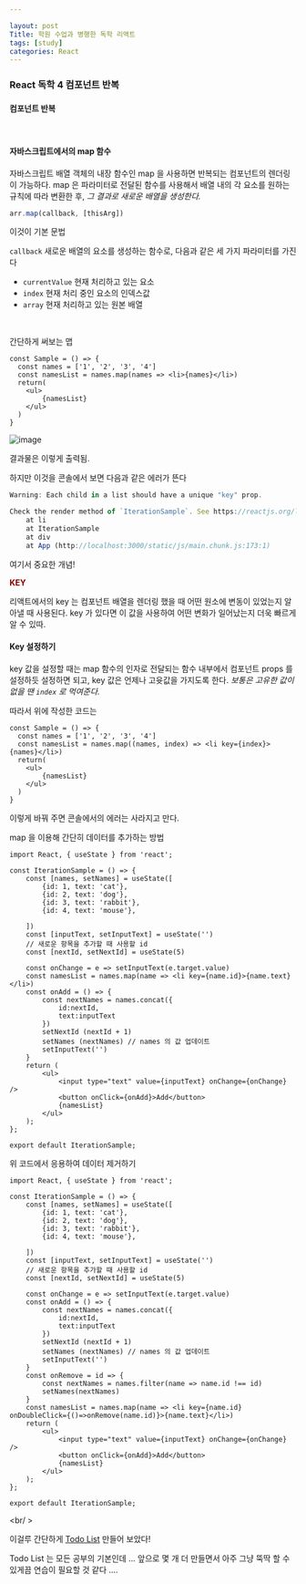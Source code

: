 ```yaml
---

layout: post
Title: 학원 수업과 병행한 독학 리액트 
tags: [study]
categories: React
---
```


### React 독학 4 컴포넌트 반복

#### 컴포넌트 반복 

<br/>

#### 자바스크립트에서의 map 함수

자바스크립트 배열 객체의 내장 함수인 map 을 사용하면 반복되는 컴포넌트의 렌더링이 가능하다. map 은 파라미터로 전달된 함수를 사용해서 배열 내의 각 요소를 원하는 규칙에 따라 변환한 후, _그 결과로 새로운 배열을 생성한다._ 

```javascript
arr.map(callback, [thisArg])
```

이것이 기본 문법

`callback` 새로운 배열의 요소를 생성하는 함수로, 다음과 같은 세 가지 파라미터를 가진다

- `currentValue` 현재 처리하고 있는 요소
- `index` 현재 처리 중인 요소의 인덱스값
- `array` 현재 처리하고 있는 원본 배열

<br/>

간단하게 써보는 맵 

```react
const Sample = () => {
  const names = ['1', '2', '3', '4']
  const namesList = names.map(names => <li>{names}</li>)
  return(
  	<ul>
    	{namesList}
    </ul>
  )
}
```

![image](https://user-images.githubusercontent.com/89691274/135751870-f4151680-00e2-44c5-8392-732ebd9fec2e.png)

결과물은 이렇게 출력됨.

하지만 이것을 콘솔에서 보면 다음과 같은 에러가 뜬다

```javascript
Warning: Each child in a list should have a unique "key" prop.

Check the render method of `IterationSample`. See https://reactjs.org/link/warning-keys for more information.
    at li
    at IterationSample
    at div
    at App (http://localhost:3000/static/js/main.chunk.js:173:1)
```

여기서 중요한 개념! 

<span style="color: darkred;">**KEY**</span>

리액트에서의 key 는 컴포넌트 배열을 렌더링 했을 때 어떤 원소에 변동이 있었는지 알아낼 때 사용된다. key 가 있다면 이 값을 사용하여 어떤 변화가 일어났는지 더욱 빠르게 알 수 있따.

#### Key 설정하기

key 값을 설정할 때는 map 함수의 인자로 전달되는 함수 내부에서 컴포넌트 props 를 설정하듯 설정하면 되고, key 값은 언제나 고윳값을 가지도록 한다. _보통은 고유한 값이 없을 땐 `index` 로 먹여준다._

따라서 위에 작성한 코드는 

```react
const Sample = () => {
  const names = ['1', '2', '3', '4']
  const namesList = names.map((names, index) => <li key={index}>{names}</li>)
  return(
  	<ul>
    	{namesList}
    </ul>
  )
}
```

이렇게 바꿔 주면 콘솔에서의 에러는 사라지고 만다. 

map 을 이용해 간단히 데이터를 추가하는 방법 

```react
import React, { useState } from 'react';

const IterationSample = () => {
    const [names, setNames] = useState([
        {id: 1, text: 'cat'},
        {id: 2, text: 'dog'},
        {id: 3, text: 'rabbit'},
        {id: 4, text: 'mouse'},

    ])
    const [inputText, setInputText] = useState('')
    // 새로운 항목을 추가할 때 사용할 id
    const [nextId, setNextId] = useState(5)

    const onChange = e => setInputText(e.target.value)
    const namesList = names.map(name => <li key={name.id}>{name.text}</li>)
    const onAdd = () => {
        const nextNames = names.concat({
            id:nextId,
            text:inputText
        })
        setNextId (nextId + 1)
        setNames (nextNames) // names 의 값 업데이트
        setInputText('')
    }
    return (
        <ul>
            <input type="text" value={inputText} onChange={onChange} />
            <button onClick={onAdd}>Add</button>
            {namesList}
        </ul>
    );
};

export default IterationSample;
```

위 코드에서 응용하여 데이터 제거하기

```react
import React, { useState } from 'react';

const IterationSample = () => {
    const [names, setNames] = useState([
        {id: 1, text: 'cat'},
        {id: 2, text: 'dog'},
        {id: 3, text: 'rabbit'},
        {id: 4, text: 'mouse'},

    ])
    const [inputText, setInputText] = useState('')
    // 새로운 항목을 추가할 때 사용할 id
    const [nextId, setNextId] = useState(5)

    const onChange = e => setInputText(e.target.value)
    const onAdd = () => {
        const nextNames = names.concat({
            id:nextId,
            text:inputText
        })
        setNextId (nextId + 1)
        setNames (nextNames) // names 의 값 업데이트
        setInputText('')
    }
    const onRemove = id => {
        const nextNames = names.filter(name => name.id !== id)
        setNames(nextNames)
    }
    const namesList = names.map(name => <li key={name.id} onDoubleClick={()=>onRemove(name.id)}>{name.text}</li>)
    return (
        <ul>
            <input type="text" value={inputText} onChange={onChange} />
            <button onClick={onAdd}>Add</button>
            {namesList}
        </ul>
    );
};

export default IterationSample;
```

<br/ >

이걸루 간단하게 <a href="https://github.com/givvemee/React_Simple_Todo">Todo List</a> 만들어 보았다! 

Todo List 는 모든 공부의 기본인데 ... 앞으로 몇 개 더 만들면서 아주 그냥 뚝딱 할 수 있게끔 연습이 필요할 것 같다 ....

<br />

<br />
